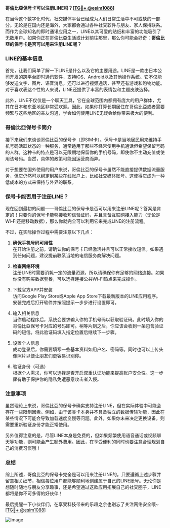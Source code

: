 **哥倫比亞保号卡可以注册LINE吗？[[TG💪+ @esim1088](https://t.me/s/esim1088)]**

在当今这个数字化时代，社交媒体平台已经成为人们日常生活中不可或缺的一部分。无论是在国内还是海外，大家都会通过各种社交软件与朋友、家人保持联系。而作为全球知名的即时通讯应用之一，LINE以其可爱的贴纸和丰富的功能吸引了无数用户。如果你正在哥倫比亞生活或计划前往那里，那么你可能会好奇：**哥倫比亞的保号卡是否可以用来注册LINE呢？**

### LINE的基本信息

首先，让我们简单了解一下LINE是什么以及它的主要用途。LINE是一款由日本公司开发的跨平台即时通讯软件，支持iOS、Android以及其他操作系统。它不仅能够发送文字、图片、语音消息，还可以进行视频通话，甚至还有游戏和购物功能。对于喜欢表达个性的人来说，LINE还提供了丰富的表情包和主题皮肤选择。

此外，LINE不仅仅是一个聊天工具，它在全球范围内都拥有庞大的用户群体，尤其在日本和东亚地区非常受欢迎。因此，如果你打算长期居住在哥倫比亞或者需要频繁与这些地区的亲友沟通，学会如何使用LINE无疑会给你带来极大的便利。

### 哥倫比亞保号卡简介

接下来我们来谈谈哥倫比亞的保号卡（即SIM卡）。保号卡是当地居民用来维持手机号码活跃状态的一种服务，通常适用于那些不经常使用手机通话但希望保留号码的人群。这种卡的特点是可以无限期地保留你的手机号码，即使你不主动充值或使用该号码。当然，具体的政策可能因运营商而异。

对于想要在国外使用的用户来说，哥倫比亞的保号卡虽然不能直接提供数据流量服务，但它仍然可以绑定到某些在线账户上，比如社交媒体账号。这使得它成为一种低成本的方式来保持与外界的联系。

### 保号卡能否用于注册LINE？

现在回到最初的问题——哥倫比亞的保号卡是否可以用来注册LINE呢？答案是肯定的！只要你的保号卡能够接收短信验证码，并且具备互联网接入能力（无论是Wi-Fi还是移动数据），那么你就完全可以利用它来完成LINE的注册流程。

不过，在实际操作过程中需要注意以下几点：

1. **确保手机号码可用性**  
   在开始注册之前，请确认你的保号卡已经激活并且可以正常接收短信。如果遇到任何问题，建议提前联系当地的电信服务商解决问题。

2. **检查网络环境**  
   注册LINE时需要消耗一定的流量资源，所以请确保你有足够的网络连接。如果你没有购买数据套餐，可以选择连接公共Wi-Fi热点来完成操作。

3. 下载官方APP并安装  
   访问Google Play Store或Apple App Store下载最新版本的LINE应用程序。安装完成后打开软件并按照提示一步步进行设置即可。

4. 输入相关信息  
   当你启动程序后，系统会要求输入你的手机号码以获取验证码。此时填入你的哥倫比亞保号卡对应的号码即可。稍等片刻之后，你应该会收到一条包含验证码的短信。将此验证码填入指定位置后继续下一步骤。

5. 设置个人信息  
   成功登录后，你需要填写一些基本资料如用户名、密码等。同时也可以上传头像照片以便让朋友们更容易识别你。

6. 验证身份（可选）  
   根据个人需求，你可以选择是否开启双重认证功能来提高账户安全性。这一步骤有助于保护你的隐私免遭恶意攻击者入侵。

### 注意事项

虽然理论上来说，哥倫比亞的保号卡确实支持注册LINE，但在实际体验中可能会存在一些限制因素。例如，由于该类卡本身并不具备独立的数据传输功能，因此在某些情况下可能会导致加载速度变慢等问题。此外，如果你未来决定更换设备，则需要重新验证身份才能正常使用。

另外值得注意的是，尽管LINE本身是免费的，但如果频繁使用语音通话或视频聊天等功能，则可能会产生额外费用。因此，在享受便利的同时也要注意合理规划自己的消费习惯哦！

### 总结

综上所述，哥倫比亞的保号卡完全是可以用来注册LINE的。只要遵循上述步骤并留意相关细节，相信每位用户都能够顺利地创建属于自己的LINE账号。无论你是想随时随地与朋友分享趣事，还是希望通过这款应用拓展自己的社交圈子，LINE都将是你不可多得的好伙伴！

最后提醒一下小伙伴们，在享受科技带来的乐趣之余也别忘了关注网络安全哦~ [[TG💪+ @esim1088](https://t.me/s/esim1088)]  

![Image](https://i.postimg.cc/4NQfJmqS/Snipaste-2025-05-13-00-14-12.png)